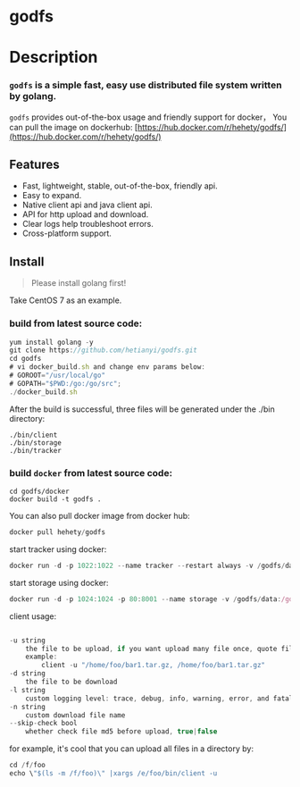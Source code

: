 godfs
==========

# Description

### ```godfs``` is a simple fast, easy use distributed file system written by golang.

```godfs``` provides out-of-the-box usage and friendly support for docker，
You can pull the image on dockerhub:
[https://hub.docker.com/r/hehety/godfs/](https://hub.docker.com/r/hehety/godfs/)

## Features

- Fast, lightweight, stable, out-of-the-box, friendly api.
- Easy to expand.
- Native client api and java client api.
- API for http upload and download.
- Clear logs help troubleshoot errors.
- Cross-platform support.

## Install

> Please install golang first!

Take CentOS 7 as an example.

### build from latest source code:
```javascript
yum install golang -y
git clone https://github.com/hetianyi/godfs.git
cd godfs
# vi docker_build.sh and change env params below:
# GOROOT="/usr/local/go"
# GOPATH="$PWD:/go:/go/src";
./docker_build.sh
```
After the build is successful, three files will be generated under the ./bin directory:
```
./bin/client
./bin/storage
./bin/tracker
```


### build ```docker``` from latest source code:
```
cd godfs/docker
docker build -t godfs .
```

You can also pull docker image from docker hub:
```javascript
docker pull hehety/godfs
```

start tracker using docker:
```javascript
docker run -d -p 1022:1022 --name tracker --restart always -v /godfs/data:/godfs/data --privileged -e log_level="info" hehety/godfs:latest tracker
```
start storage using docker:
```javascript
docker run -d -p 1024:1024 -p 80:8001 --name storage -v /godfs/data:/godfs/data --privileged -e trackers=192.168.1.172:1022 -e bind_address=192.168.1.187  -e instance_id="01" hehety/godfs storage
```

client usage:
```javascript

-u string
    the file to be upload, if you want upload many file once, quote file paths using """ and split with ","
    example:
        client -u "/home/foo/bar1.tar.gz, /home/foo/bar1.tar.gz"
-d string
    the file to be download
-l string
    custom logging level: trace, debug, info, warning, error, and fatal
-n string
    custom download file name
--skip-check bool
    whether check file md5 before upload, true|false
```

for example, it's cool that you can upload all files in a directory by:
```javascript
cd /f/foo
echo \"$(ls -m /f/foo)\" |xargs /e/foo/bin/client -u
```


